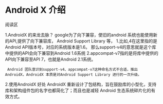  # Android X 介绍
 阅读区

1.AndroidX 的来龙去脉？
    google为了向下兼容，使旧的android 系统也能使用新的API,提供了向下兼容库，
Android Support Library 等，
1.比如,4在这里指的是Android API版本号，对应的系统版本是1.6。
那么support-v4的意思就是这个库中提供的API会向下兼容到Android 1.6系统
2.appcompat-v7指的是将库中提供的API向下兼容至API 7，也就是Android 2.1系统。

     Android 团队意识到support-v4、appcompat-v7这种命名方式不合适，推出AndroidX，AndroidX 本质是对Android Support Library 进行的一次升级。

2.使用AndroidX 好处
     AndroidX 重新设计了包结构，旨在鼓励库的小型化，支持库和架构组件包的名字也都简化了；而且也是减轻 Android 生态系统碎片化的有效方式。

